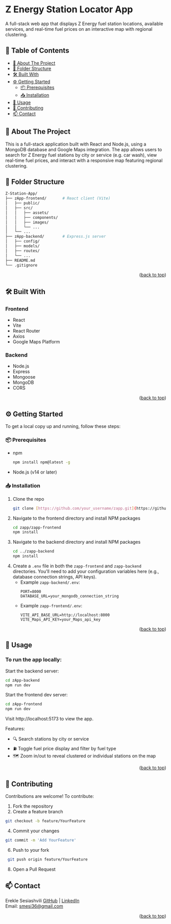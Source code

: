 <a id="readme-top"></a>

# Z Energy Station Locator App

A full-stack web app that displays Z Energy fuel station locations, available services, and real-time fuel prices on an interactive map with regional clustering.

## 📖 Table of Contents

- [📌 About The Project](#-about-the-project)
- [📁 Folder Structure](#-folder-structure)
- [🛠️ Built With](#%EF%B8%8F-built-with)
- [⚙️ Getting Started](#%EF%B8%8F-getting-started)
  - [📦 Prerequisites](#-prerequisites)
  - [📥 Installation](#-installation)
- [🚀 Usage](#-usage)
- [🤝 Contributing](#-contributing)
- [📫 Contact](#-contact)

## 📌 About The Project

This is a full-stack application built with React and Node.js, using a MongoDB database and Google Maps integration. The app allows users to search for Z Energy fuel stations by city or service (e.g. car wash), view real-time fuel prices, and interact with a responsive map featuring regional clustering.


## 📁 Folder Structure

```bash
Z-Station-App/
├── zApp-frontend/       # React client (Vite)
│   ├── public/
│   ├── src/
│   │   ├── assets/
│   │   ├── components/
│   │   ├── images/
│   │   └── ...
│   └── ...
├── zApp-backend/        # Express.js server
│   ├── config/
│   ├── models/
│   ├── routes/
│   └── ...
├── README.md
└── .gitignore
```
<p align="right">(<a href="#readme-top">back to top</a>)</p>

## 🛠️ Built With

### Frontend

* React
* Vite
* React Router
* Axios
* Google Maps Platform

### Backend

* Node.js
* Express
* Mongoose
* MongoDB
* CORS

<p align="right">(<a href="#readme-top">back to top</a>)</p>

## ⚙️ Getting Started

To get a local copy up and running, follow these steps:

### 📦 Prerequisites

* npm
    ```bash
    npm install npm@latest -g
    ```
* Node.js (v14 or later)

### 📥 Installation

1.  Clone the repo
    ```bash
    git clone [https://github.com/your_username/zapp.git](https://github.com/your_username/zapp.git)
    ```
2.  Navigate to the frontend directory and install NPM packages
    ```bash
    cd zapp/zapp-frontend
    npm install
    ```
3.  Navigate to the backend directory and install NPM packages
    ```bash
    cd ../zapp-backend
    npm install
    ```
4.  Create a `.env` file in both the `zapp-frontend` and `zapp-backend` directories. You'll need to add your configuration variables here (e.g., database connection strings, API keys).
    * Example `zapp-backend/.env`:
        ```
        PORT=8000
        DATABASE_URL=your_mongodb_connection_string
        ```
    * Example `zapp-frontend/.env`:
        ```
        VITE_API_BASE_URL=http://localhost:8000
        VITE_Maps_API_KEY=your_Maps_api_key
        ```
<p align="right">(<a href="#readme-top">back to top</a>)</p>

## 🚀 Usage

### To run the app locally:

Start the backend server:

```bash
cd zApp-backend
npm run dev
```
Start the frontend dev server:

```bash
cd zApp-frontend
npm run dev
```

Visit http://localhost:5173 to view the app.

Features:
- 🔍 Search stations by city or service
- ⛽ Toggle fuel price display and filter by fuel type
- 🗺️ Zoom in/out to reveal clustered or individual stations on the map

<p align="right">(<a href="#readme-top">back to top</a>)</p>

## 🤝 Contributing
Contributions are welcome! To contribute:
1. Fork the repository
2. Create a feature branch
```bash
git checkout -b feature/YourFeature
```
4. Commit your changes
```bash
git commit -m 'Add YourFeature'
```
6. Push to your fork
```bash
 git push origin feature/YourFeature
```
8. Open a Pull Request

## 📫 Contact
Erekle Sesiashvili
[GitHub](https://github.com/smesi36/) | [LinkedIn](https://www.linkedin.com/in/erekle-sesiashvili-8b3a7b59/)<br>
Email: smesi36@gmail.com

<p align="right">(<a href="#readme-top">back to top</a>)</p>
